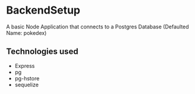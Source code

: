 # BackendSetup

A basic Node Application that
connects to a Postgres Database (Defaulted Name: pokedex)

## Technologies used

- Express
- pg
- pg-hstore
- sequelize
